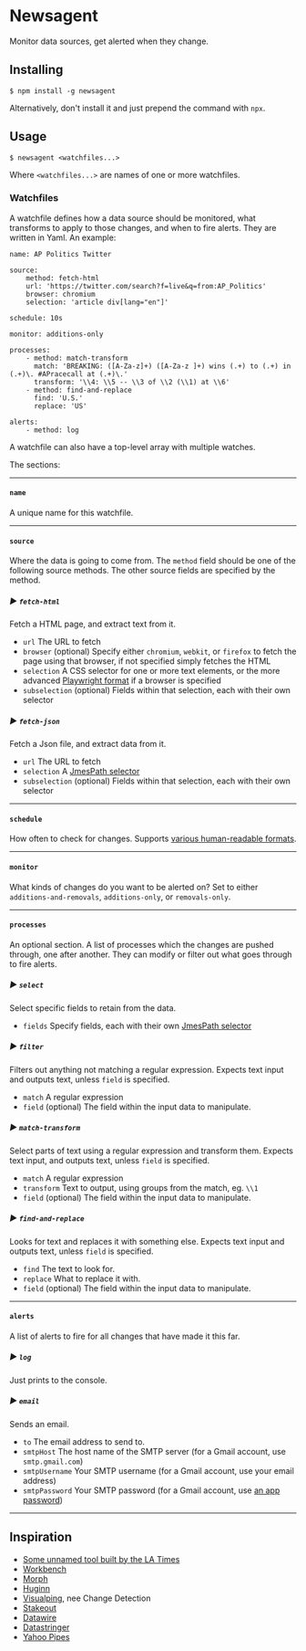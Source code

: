 Newsagent
=========

Monitor data sources, get alerted when they change.


Installing
----------

    $ npm install -g newsagent

Alternatively, don't install it and just prepend the command with `npx`.


Usage
-----

    $ newsagent <watchfiles...>

Where `<watchfiles...>` are names of one or more watchfiles.


### Watchfiles

A watchfile defines how a data source should be monitored, what transforms to apply to those changes, and when to fire alerts. They are written in Yaml. An example:

    name: AP Politics Twitter

    source:
        method: fetch-html
        url: 'https://twitter.com/search?f=live&q=from:AP_Politics'
        browser: chromium
        selection: 'article div[lang="en"]'

    schedule: 10s

    monitor: additions-only

    processes:
        - method: match-transform
          match: 'BREAKING: ([A-Za-z]+) ([A-Za-z ]+) wins (.+) to (.+) in (.+)\. #APracecall at (.+)\.'
          transform: '\\4: \\5 -- \\3 of \\2 (\\1) at \\6'
        - method: find-and-replace
          find: 'U.S.'
          replace: 'US'

    alerts:
        - method: log

A watchfile can also have a top-level array with multiple watches.

The sections:

<hr>

#### `name`

A unique name for this watchfile.

<hr>

#### `source`

Where the data is going to come from. The `method` field should be one of the following source methods. The other source fields are specified by the method.

##### ► `fetch-html`

Fetch a HTML page, and extract text from it.

* `url` The URL to fetch
* `browser` (optional) Specify either `chromium`, `webkit`, or `firefox` to fetch the page using that browser, if not specified simply fetches the HTML
* `selection` A CSS selector for one or more text elements, or the more advanced [Playwright format](https://playwright.dev/#path=docs/selectors.md) if a browser is specified
* `subselection` (optional) Fields within that selection, each with their own selector

##### ► `fetch-json`

Fetch a Json file, and extract data from it.

* `url` The URL to fetch
* `selection` A [JmesPath selector](https://jmespath.org/tutorial.html)
* `subselection` (optional) Fields within that selection, each with their own selector

<hr>

#### `schedule`

How often to check for changes. Supports [various human-readable formats](https://github.com/breejs/bree#job-interval-and-timeout-values).

<hr>

#### `monitor`

What kinds of changes do you want to be alerted on? Set to either `additions-and-removals`, `additions-only`, or `removals-only`.

<hr>

#### `processes`

An optional section. A list of processes which the changes are pushed through, one after another. They can modify or filter out what goes through to fire alerts.

##### ► `select`

Select specific fields to retain from the data.

* `fields` Specify fields, each with their own [JmesPath selector](https://jmespath.org/tutorial.html)

##### ► `filter`

Filters out anything not matching a regular expression. Expects text input and outputs text, unless `field` is specified.

* `match` A regular expression
* `field` (optional) The field within the input data to manipulate.

##### ► `match-transform`

Select parts of text using a regular expression and transform them. Expects text input, and outputs text, unless `field` is specified.

* `match` A regular expression
* `transform` Text to output, using groups from the match, eg. `\\1`
* `field` (optional) The field within the input data to manipulate.

##### ► `find-and-replace`

Looks for text and replaces it with something else. Expects text input and outputs text, unless `field` is specified.

* `find` The text to look for.
* `replace` What to replace it with.
* `field` (optional) The field within the input data to manipulate.

<hr>

#### `alerts`

A list of alerts to fire for all changes that have made it this far.

##### ► `log`

Just prints to the console.

##### ► `email`

Sends an email.

* `to` The email address to send to.
* `smtpHost` The host name of the SMTP server (for a Gmail account, use `smtp.gmail.com`)
* `smtpUsername` Your SMTP username (for a Gmail account, use your email address)
* `smtpPassword` Your SMTP password (for a Gmail account, use [an app password](https://myaccount.google.com/apppasswords))

<hr>


Inspiration
-----------

* [Some unnamed tool built by the LA Times](https://www.youtube.com/watch?v=iP-On8PzEy8)
* [Workbench](https://workbenchdata.com/)
* [Morph](https://morph.io/)
* [Huginn](https://github.com/huginn/huginn)
* [Visualping](https://visualping.io/), nee Change Detection
* [Stakeout](https://github.com/veltman/stakeout)
* [Datawire](https://github.com/arc64/datawi.re)
* [Datastringer](https://github.com/BBC-News-Labs/datastringer)
* [Yahoo Pipes](https://en.wikipedia.org/wiki/Yahoo!_Pipes)
